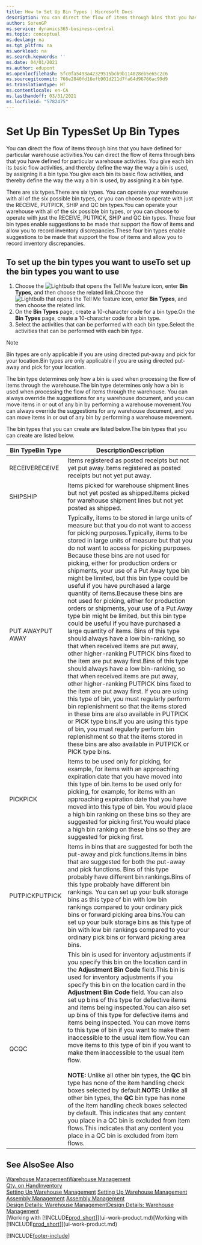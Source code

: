 ```yaml
---
title: How to Set Up Bin Types | Microsoft Docs
description: You can direct the flow of items through bins that you have defined for particular warehouse activities. You give each bin its basic flow activities, and thereby define the way the way a bin is used, by assigning it a bin type.
author: SorenGP
ms.service: dynamics365-business-central
ms.topic: conceptual
ms.devlang: na
ms.tgt_pltfrm: na
ms.workload: na
ms.search.keywords: ''
ms.date: 04/01/2021
ms.author: edupont
ms.openlocfilehash: 5fc0fa5493a42329515bcb9b114028eb5e65c2c6
ms.sourcegitcommit: 766e2840fd16efb901d211d7fa64d96766ac99d9
ms.translationtype: HT
ms.contentlocale: en-CA
ms.lasthandoff: 03/31/2021
ms.locfileid: "5782475"
---
```

# <a name="set-up-bin-types"></a><span data-ttu-id="31330-104">Set Up Bin Types</span><span class="sxs-lookup"><span data-stu-id="31330-104">Set Up Bin Types</span></span>
<span data-ttu-id="31330-105">You can direct the flow of items through bins that you have defined for particular warehouse activities.</span><span class="sxs-lookup"><span data-stu-id="31330-105">You can direct the flow of items through bins that you have defined for particular warehouse activities.</span></span> <span data-ttu-id="31330-106">You give each bin its basic flow activities, and thereby define the way the way a bin is used, by assigning it a bin type.</span><span class="sxs-lookup"><span data-stu-id="31330-106">You give each bin its basic flow activities, and thereby define the way the way a bin is used, by assigning it a bin type.</span></span>  

<span data-ttu-id="31330-107">There are six types.</span><span class="sxs-lookup"><span data-stu-id="31330-107">There are six types.</span></span> <span data-ttu-id="31330-108">You can operate your warehouse with all of the six possible bin types, or you can choose to operate with just the RECEIVE, PUTPICK, SHIP and QC bin types.</span><span class="sxs-lookup"><span data-stu-id="31330-108">You can operate your warehouse with all of the six possible bin types, or you can choose to operate with just the RECEIVE, PUTPICK, SHIP and QC bin types.</span></span> <span data-ttu-id="31330-109">These four bin types enable suggestions to be made that support the flow of items and allow you to record inventory discrepancies.</span><span class="sxs-lookup"><span data-stu-id="31330-109">These four bin types enable suggestions to be made that support the flow of items and allow you to record inventory discrepancies.</span></span>  

## <a name="to-set-up-the-bin-types-you-want-to-use"></a><span data-ttu-id="31330-110">To set up the bin types you want to use</span><span class="sxs-lookup"><span data-stu-id="31330-110">To set up the bin types you want to use</span></span>  
1.  <span data-ttu-id="31330-111">Choose the ![Lightbulb that opens the Tell Me feature](media/ui-search/search_small.png "Tell me what you want to do") icon, enter **Bin Types**, and then choose the related link.</span><span class="sxs-lookup"><span data-stu-id="31330-111">Choose the ![Lightbulb that opens the Tell Me feature](media/ui-search/search_small.png "Tell me what you want to do") icon, enter **Bin Types**, and then choose the related link.</span></span>  
2.  <span data-ttu-id="31330-112">On the **Bin Types** page, create a 10-character code for a bin type.</span><span class="sxs-lookup"><span data-stu-id="31330-112">On the **Bin Types** page, create a 10-character code for a bin type.</span></span>  
3.  <span data-ttu-id="31330-113">Select the activities that can be performed with each bin type.</span><span class="sxs-lookup"><span data-stu-id="31330-113">Select the activities that can be performed with each bin type.</span></span>  

> [!NOTE]  
>  <span data-ttu-id="31330-114">Bin types are only applicable if you are using directed put-away and pick for your location.</span><span class="sxs-lookup"><span data-stu-id="31330-114">Bin types are only applicable if you are using directed put-away and pick for your location.</span></span>  

<span data-ttu-id="31330-115">The bin type determines only how a bin is used when processing the flow of items through the warehouse.</span><span class="sxs-lookup"><span data-stu-id="31330-115">The bin type determines only how a bin is used when processing the flow of items through the warehouse.</span></span> <span data-ttu-id="31330-116">You can always override the suggestions for any warehouse document, and you can move items in or out of any bin by performing a warehouse movement.</span><span class="sxs-lookup"><span data-stu-id="31330-116">You can always override the suggestions for any warehouse document, and you can move items in or out of any bin by performing a warehouse movement.</span></span>  

<span data-ttu-id="31330-117">The bin types that you can create are listed below.</span><span class="sxs-lookup"><span data-stu-id="31330-117">The bin types that you can create are listed below.</span></span>  

|<span data-ttu-id="31330-118">Bin Type</span><span class="sxs-lookup"><span data-stu-id="31330-118">Bin Type</span></span>|<span data-ttu-id="31330-119">Description</span><span class="sxs-lookup"><span data-stu-id="31330-119">Description</span></span>|  
|------------------|---------------------------------------|  
|<span data-ttu-id="31330-120">RECEIVE</span><span class="sxs-lookup"><span data-stu-id="31330-120">RECEIVE</span></span>|<span data-ttu-id="31330-121">Items registered as posted receipts but not yet put away.</span><span class="sxs-lookup"><span data-stu-id="31330-121">Items registered as posted receipts but not yet put away.</span></span>|  
|<span data-ttu-id="31330-122">SHIP</span><span class="sxs-lookup"><span data-stu-id="31330-122">SHIP</span></span>|<span data-ttu-id="31330-123">Items picked for warehouse shipment lines but not yet posted as shipped.</span><span class="sxs-lookup"><span data-stu-id="31330-123">Items picked for warehouse shipment lines but not yet posted as shipped.</span></span>|  
|<span data-ttu-id="31330-124">PUT AWAY</span><span class="sxs-lookup"><span data-stu-id="31330-124">PUT AWAY</span></span>|<span data-ttu-id="31330-125">Typically, items to be stored in large units of measure but that you do not want to access for picking purposes.</span><span class="sxs-lookup"><span data-stu-id="31330-125">Typically, items to be stored in large units of measure but that you do not want to access for picking purposes.</span></span> <span data-ttu-id="31330-126">Because these bins are not used for picking, either for production orders or shipments, your use of a Put Away type bin might be limited, but this bin type could be useful if you have purchased a large quantity of items.</span><span class="sxs-lookup"><span data-stu-id="31330-126">Because these bins are not used for picking, either for production orders or shipments, your use of a Put Away type bin might be limited, but this bin type could be useful if you have purchased a large quantity of items.</span></span> <span data-ttu-id="31330-127">Bins of this type should always have a low bin-ranking, so that when received items are put away, other higher-ranking PUTPICK bins fixed to the item are put away first.</span><span class="sxs-lookup"><span data-stu-id="31330-127">Bins of this type should always have a low bin-ranking, so that when received items are put away, other higher-ranking PUTPICK bins fixed to the item are put away first.</span></span> <span data-ttu-id="31330-128">If you are using this type of bin, you must regularly perform bin replenishment so that the items stored in these bins are also available in PUTPICK or PICK type bins.</span><span class="sxs-lookup"><span data-stu-id="31330-128">If you are using this type of bin, you must regularly perform bin replenishment so that the items stored in these bins are also available in PUTPICK or PICK type bins.</span></span>|  
|<span data-ttu-id="31330-129">PICK</span><span class="sxs-lookup"><span data-stu-id="31330-129">PICK</span></span>|<span data-ttu-id="31330-130">Items to be used only for picking, for example, for items with an approaching expiration date that you have moved into this type of bin.</span><span class="sxs-lookup"><span data-stu-id="31330-130">Items to be used only for picking, for example, for items with an approaching expiration date that you have moved into this type of bin.</span></span> <span data-ttu-id="31330-131">You would place a high bin ranking on these bins so they are suggested for picking first.</span><span class="sxs-lookup"><span data-stu-id="31330-131">You would place a high bin ranking on these bins so they are suggested for picking first.</span></span>|  
|<span data-ttu-id="31330-132">PUTPICK</span><span class="sxs-lookup"><span data-stu-id="31330-132">PUTPICK</span></span>|<span data-ttu-id="31330-133">Items in bins that are suggested for both the put-away and pick functions.</span><span class="sxs-lookup"><span data-stu-id="31330-133">Items in bins that are suggested for both the put-away and pick functions.</span></span> <span data-ttu-id="31330-134">Bins of this type probably have different bin rankings.</span><span class="sxs-lookup"><span data-stu-id="31330-134">Bins of this type probably have different bin rankings.</span></span> <span data-ttu-id="31330-135">You can set up your bulk storage bins as this type of bin with low bin rankings compared to your ordinary pick bins or forward picking area bins.</span><span class="sxs-lookup"><span data-stu-id="31330-135">You can set up your bulk storage bins as this type of bin with low bin rankings compared to your ordinary pick bins or forward picking area bins.</span></span>|  
|<span data-ttu-id="31330-136">QC</span><span class="sxs-lookup"><span data-stu-id="31330-136">QC</span></span>|<span data-ttu-id="31330-137">This bin is used for inventory adjustments if you specify this bin on the location card in the **Adjustment Bin Code** field.</span><span class="sxs-lookup"><span data-stu-id="31330-137">This bin is used for inventory adjustments if you specify this bin on the location card in the **Adjustment Bin Code** field.</span></span> <span data-ttu-id="31330-138">You can also set up bins of this type for defective items and items being inspected.</span><span class="sxs-lookup"><span data-stu-id="31330-138">You can also set up bins of this type for defective items and items being inspected.</span></span> <span data-ttu-id="31330-139">You can move items to this type of bin if you want to make them inaccessible to the usual item flow.</span><span class="sxs-lookup"><span data-stu-id="31330-139">You can move items to this type of bin if you want to make them inaccessible to the usual item flow.</span></span><br /><br /> <span data-ttu-id="31330-140">**NOTE:** Unlike all other bin types, the **QC** bin type has none of the item handling check boxes selected by default.</span><span class="sxs-lookup"><span data-stu-id="31330-140">**NOTE:** Unlike all other bin types, the **QC** bin type has none of the item handling check boxes selected by default.</span></span> <span data-ttu-id="31330-141">This indicates that any content you place in a QC bin is excluded from item flows.</span><span class="sxs-lookup"><span data-stu-id="31330-141">This indicates that any content you place in a QC bin is excluded from item flows.</span></span>|  

## <a name="see-also"></a><span data-ttu-id="31330-142">See Also</span><span class="sxs-lookup"><span data-stu-id="31330-142">See Also</span></span>
[<span data-ttu-id="31330-143">Warehouse Management</span><span class="sxs-lookup"><span data-stu-id="31330-143">Warehouse Management</span></span>](warehouse-manage-warehouse.md)  
[<span data-ttu-id="31330-144">Qty. on Hand</span><span class="sxs-lookup"><span data-stu-id="31330-144">Inventory</span></span>](inventory-manage-inventory.md)  
<span data-ttu-id="31330-145">[Setting Up Warehouse Management](warehouse-setup-warehouse.md)   </span><span class="sxs-lookup"><span data-stu-id="31330-145">[Setting Up Warehouse Management](warehouse-setup-warehouse.md)   </span></span>  
<span data-ttu-id="31330-146">[Assembly Management](assembly-assemble-items.md)  </span><span class="sxs-lookup"><span data-stu-id="31330-146">[Assembly Management](assembly-assemble-items.md)  </span></span>  
[<span data-ttu-id="31330-147">Design Details: Warehouse Management</span><span class="sxs-lookup"><span data-stu-id="31330-147">Design Details: Warehouse Management</span></span>](design-details-warehouse-management.md)  
<span data-ttu-id="31330-148">[Working with [!INCLUDE[prod_short](includes/prod_short.md)]](ui-work-product.md)</span><span class="sxs-lookup"><span data-stu-id="31330-148">[Working with [!INCLUDE[prod_short](includes/prod_short.md)]](ui-work-product.md)</span></span>


[!INCLUDE[footer-include](includes/footer-banner.md)]
